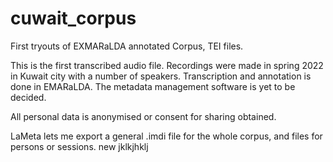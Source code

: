 # cuwait_corpus
First tryouts of EXMARaLDA annotated Corpus, TEI files.

This is the first transcribed audio file. Recordings were made in spring 2022 in Kuwait city with a number of speakers.
Transcription and annotation is done in EMARaLDA. The metadata management software is yet to be decided.

All personal data is anonymised or consent for sharing obtained.

LaMeta lets me export a general .imdi file for the whole corpus, and files for persons or sessions.
new  jklkjhklj